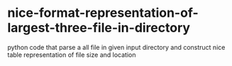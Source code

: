 # nice-format-representation-of-largest-three-file-in-directory
python code that parse a all file in given input directory and construct nice table representation of file size and location 
